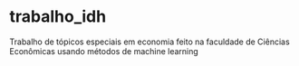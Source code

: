 # trabalho_idh
Trabalho de tópicos especiais em economia feito na faculdade de Ciências Econômicas usando métodos de machine learning
